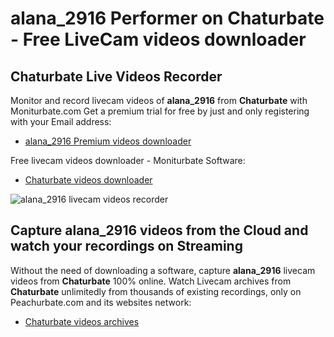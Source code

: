 # alana_2916 Performer on Chaturbate - Free LiveCam videos downloader

## Chaturbate Live Videos Recorder

Monitor and record livecam videos of **alana_2916** from **Chaturbate** with Moniturbate.com
Get a premium trial for free by just and only registering with your Email address:
* [alana_2916 Premium videos downloader](https://moniturbate.com/request-demo-licence-key.html)

Free livecam videos downloader - Moniturbate Software:
* [Chaturbate videos downloader](https://moniturbate.com/moniturbate-download-software.html)

![alana_2916 livecam videos recorder](https://peachurnet.com/templates/moniturbate-software.png)


## Capture alana_2916 videos from the Cloud and watch your recordings on Streaming

Without the need of downloading a software, capture **alana_2916** livecam videos from **Chaturbate** 100% online.
Watch Livecam archives from **Chaturbate** unlimitedly from thousands of existing recordings, only on Peachurbate.com and its websites network:
* [Chaturbate videos archives](https://peachurnet.com/)